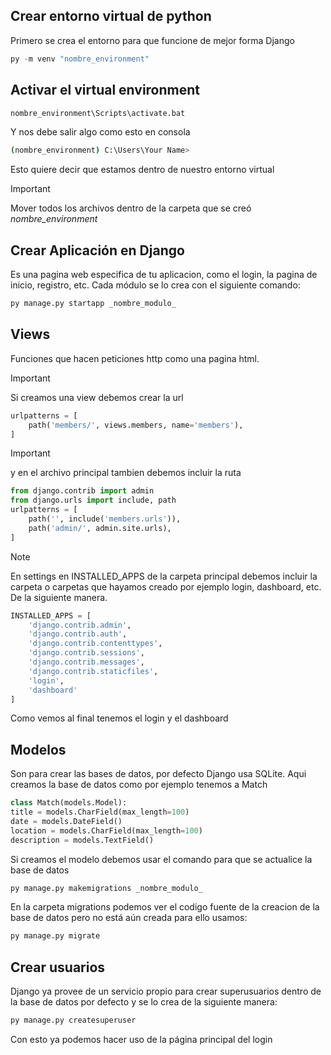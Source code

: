 ## Crear entorno virtual de python
Primero se crea el entorno para que funcione de mejor forma Django
```python
py -m venv "nombre_environment"
```

## Activar el virtual environment
```python
nombre_environment\Scripts\activate.bat
```
Y nos debe salir algo como esto en consola
```bash
(nombre_environment) C:\Users\Your Name>
```
Esto quiere decir que estamos dentro de nuestro entorno virtual

> [!IMPORTANT]
> Mover todos los archivos dentro de la carpeta que se creó *nombre_environment*

## Crear Aplicación en Django
Es una pagina web especifica de tu aplicacion, como el login, la pagina de inicio, registro, etc.
Cada módulo se lo crea con el siguiente comando:

```python
py manage.py startapp _nombre_modulo_
```

## Views
Funciones que hacen peticiones http como una pagina html.
> [!IMPORTANT]
> Si creamos una view debemos crear la url
```python
urlpatterns = [
    path('members/', views.members, name='members'),
]
```
> [!IMPORTANT]
> y en el archivo principal tambien debemos incluir la ruta

```python
from django.contrib import admin
from django.urls import include, path
urlpatterns = [
    path('', include('members.urls')),
    path('admin/', admin.site.urls),
]
```

> [!NOTE]
> En settings en INSTALLED_APPS de la carpeta principal debemos incluir la carpeta o carpetas que hayamos creado por ejemplo login, dashboard, etc. De la siguiente manera.
```python
INSTALLED_APPS = [
    'django.contrib.admin',
    'django.contrib.auth',
    'django.contrib.contenttypes',
    'django.contrib.sessions',
    'django.contrib.messages',
    'django.contrib.staticfiles',
    'login',
    'dashboard'
]
```
Como vemos al final tenemos el login y el dashboard


## Modelos
Son para crear las bases de datos, por defecto Django usa SQLite.
Aqui creamos la base de datos como por ejemplo tenemos a Match

```python
class Match(models.Model):
title = models.CharField(max_length=100)
date = models.DateField()
location = models.CharField(max_length=100)
description = models.TextField()
```

Si creamos el modelo debemos usar el comando para que se actualice la base de datos
```python
py manage.py makemigrations _nombre_modulo_
```
En la carpeta migrations podemos ver el codigo fuente de la creacion de la base de datos pero no está aún creada para ello usamos:
```python
py manage.py migrate
```

## Crear usuarios
Django ya provee de un servicio propio para crear superusuarios dentro de la base de datos por defecto y se lo crea de la siguiente manera:
```python
py manage.py createsuperuser
```
Con esto ya podemos hacer uso de la página principal del login